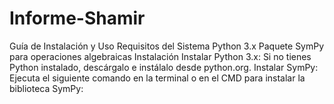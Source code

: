 # Informe-Shamir
Guía de Instalación y Uso
Requisitos del Sistema
Python 3.x
Paquete SymPy para operaciones algebraicas
Instalación
Instalar Python 3.x: Si no tienes Python instalado, descárgalo e instálalo desde python.org.
Instalar SymPy: Ejecuta el siguiente comando en la terminal o en el CMD para instalar la biblioteca SymPy:
